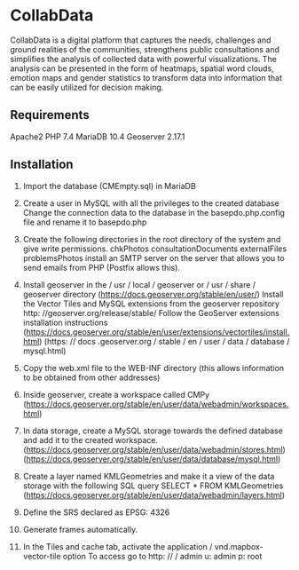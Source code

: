 # CollabData

CollabData is a digital platform that captures the needs, challenges and ground realities of the communities, strengthens public consultations and simplifies the analysis of collected data with powerful visualizations. The analysis can be presented in the form of heatmaps, spatial word clouds, emotion maps and gender statistics to transform data into information that can be easily utilized for decision making.

## Requirements

Apache2
PHP 7.4
MariaDB 10.4
Geoserver 2.17.1

## Installation

1. Import the database (CMEmpty.sql) in MariaDB
2. Create a user in MySQL with all the privileges to the created database Change the connection data to the database in the basepdo.php.config file and rename it to basepdo.php
3. Create the following directories in the root directory of the system and give write permissions.
chkPhotos
consultationDocuments
externalFiles
problemsPhotos
install an SMTP server on the server that allows you to send emails from PHP (Postfix allows this).

4. Install geoserver in the / usr / local / geoserver or / usr / share / geoserver directory (https://docs.geoserver.org/stable/en/user/) Install the Vector Tiles and MySQL extensions from the geoserver repository http: //geoserver.org/release/stable/ Follow the GeoServer extensions installation instructions (https://docs.geoserver.org/stable/en/user/extensions/vectortiles/install.html) (https: // docs .geoserver.org / stable / en / user / data / database / mysql.html)
5. Copy the web.xml file to the WEB-INF directory (this allows information to be obtained from other addresses)
6. Inside geoserver, create a workspace called CMPy (https://docs.geoserver.org/stable/en/user/data/webadmin/workspaces.html)
7. In data storage, create a MySQL storage towards the defined database and add it to the created workspace. (https://docs.geoserver.org/stable/en/user/data/webadmin/stores.html) (https://docs.geoserver.org/stable/en/user/data/database/mysql.html)
8. Create a layer named KMLGeometries and make it a view of the data storage with the following SQL query SELECT * FROM KMLGeometries (https://docs.geoserver.org/stable/en/user/data/webadmin/layers.html)
9. Define the SRS declared as EPSG: 4326
10. Generate frames automatically.
11. In the Tiles and cache tab, activate the application / vnd.mapbox-vector-tile option
To access go to http: // <installation address> / admin
u: admin p: root

